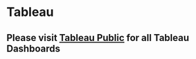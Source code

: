 # Tableau

## Please visit [Tableau Public](https://public.tableau.com/app/profile/j.white1987) for all Tableau Dashboards
 
